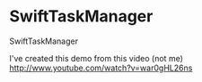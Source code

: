 SwiftTaskManager
================

SwiftTaskManager

I've created this demo from this video (not me)
http://www.youtube.com/watch?v=war0gHL26ns
